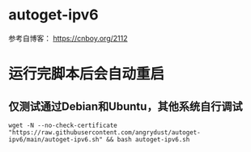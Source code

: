 # autoget-ipv6

参考自博客： https://cnboy.org/2112

# 运行完脚本后会自动重启

## 仅测试通过Debian和Ubuntu，其他系统自行调试

```
wget -N --no-check-certificate "https://raw.githubusercontent.com/angrydust/autoget-ipv6/main/autoget-ipv6.sh" && bash autoget-ipv6.sh
```

